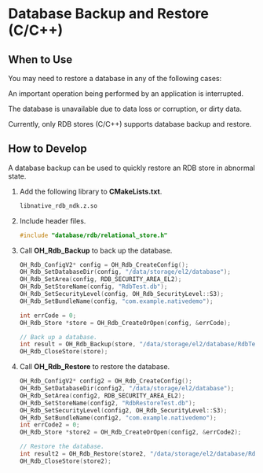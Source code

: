 # Database Backup and Restore (C/C++)
<!--Kit: ArkData-->
<!--Subsystem: DistributedDataManager-->
<!--Owner: @baijidong-->
<!--Designer: @widecode; @htt1997-->
<!--Tester: @yippo; @logic42-->
<!--Adviser: @ge-yafang-->

## When to Use

You may need to restore a database in any of the following cases:

An important operation being performed by an application is interrupted.

The database is unavailable due to data loss or corruption, or dirty data.

Currently, only RDB stores (C/C++) supports database backup and restore.

## How to Develop

A database backup can be used to quickly restore an RDB store in abnormal state.

1. Add the following library to **CMakeLists.txt**.

    ```txt
    libnative_rdb_ndk.z.so
    ```

2. Include header files.

    ```c
    #include "database/rdb/relational_store.h"
    ```

3. Call **OH_Rdb_Backup** to back up the database.

    ```c
    OH_Rdb_ConfigV2* config = OH_Rdb_CreateConfig();
    OH_Rdb_SetDatabaseDir(config, "/data/storage/el2/database");
    OH_Rdb_SetArea(config, RDB_SECURITY_AREA_EL2);
    OH_Rdb_SetStoreName(config, "RdbTest.db");
    OH_Rdb_SetSecurityLevel(config, OH_Rdb_SecurityLevel::S3);
    OH_Rdb_SetBundleName(config, "com.example.nativedemo");
    
    int errCode = 0;
    OH_Rdb_Store *store = OH_Rdb_CreateOrOpen(config, &errCode);
    
    // Back up a database.
    int result = OH_Rdb_Backup(store, "/data/storage/el2/database/RdbTest_bak.db");
    OH_Rdb_CloseStore(store);
    ```

4. Call **OH_Rdb_Restore** to restore the database.

    ```c
    OH_Rdb_ConfigV2* config2 = OH_Rdb_CreateConfig();
    OH_Rdb_SetDatabaseDir(config2, "/data/storage/el2/database");
    OH_Rdb_SetArea(config2, RDB_SECURITY_AREA_EL2);
    OH_Rdb_SetStoreName(config2, "RdbRestoreTest.db");
    OH_Rdb_SetSecurityLevel(config2, OH_Rdb_SecurityLevel::S3);
    OH_Rdb_SetBundleName(config2, "com.example.nativedemo");
    int errCode2 = 0;
    OH_Rdb_Store *store2 = OH_Rdb_CreateOrOpen(config2, &errCode2);
    
    // Restore the database.
    int result2 = OH_Rdb_Restore(store2, "/data/storage/el2/database/RdbTest_bak.db");
    OH_Rdb_CloseStore(store2);
    ```
